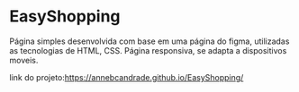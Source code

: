 # EasyShopping

Página simples desenvolvida com base em uma página do figma, utilizadas as tecnologias de HTML, CSS. Página responsiva, se adapta a dispositivos moveis. 

link do projeto:https://annebcandrade.github.io/EasyShopping/
